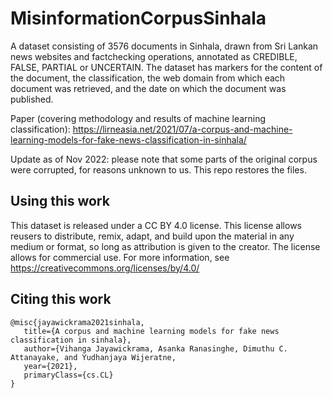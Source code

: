 # MisinformationCorpusSinhala
A dataset consisting of 3576 documents in Sinhala, drawn from Sri Lankan news websites and factchecking operations, annotated as CREDIBLE, FALSE, PARTIAL or UNCERTAIN. The dataset has markers for the content of the document, the classification, the web domain from which each document was retrieved, and the date on which the document was published.

Paper (covering methodology and results of machine learning classification): https://lirneasia.net/2021/07/a-corpus-and-machine-learning-models-for-fake-news-classification-in-sinhala/

Update as of Nov 2022: please note that some parts of the original corpus were corrupted, for reasons unknown to us. This repo restores the files. 


## Using this work

This dataset is released under a CC BY 4.0 license. This license allows reusers to distribute, remix, adapt, and build upon the material in any medium or format, so long as attribution is given to the creator. The license allows for commercial use. For more information, see https://creativecommons.org/licenses/by/4.0/


## Citing this work


    @misc{jayawickrama2021sinhala,
       title={A corpus and machine learning models for fake news classification in sinhala},
       author={Vihanga Jayawickrama, Asanka Ranasinghe, Dimuthu C. Attanayake, and Yudhanjaya Wijeratne,
       year={2021},
       primaryClass={cs.CL}
    }
